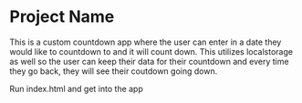 # Project Name

This is a custom countdown app where the user can enter in a date they would like to countdown to and it will count down. This utilizes localstorage as well so the user can keep their data for their countdown and every time they go back, they will see their coutdown going down.

Run index.html and get into the app
